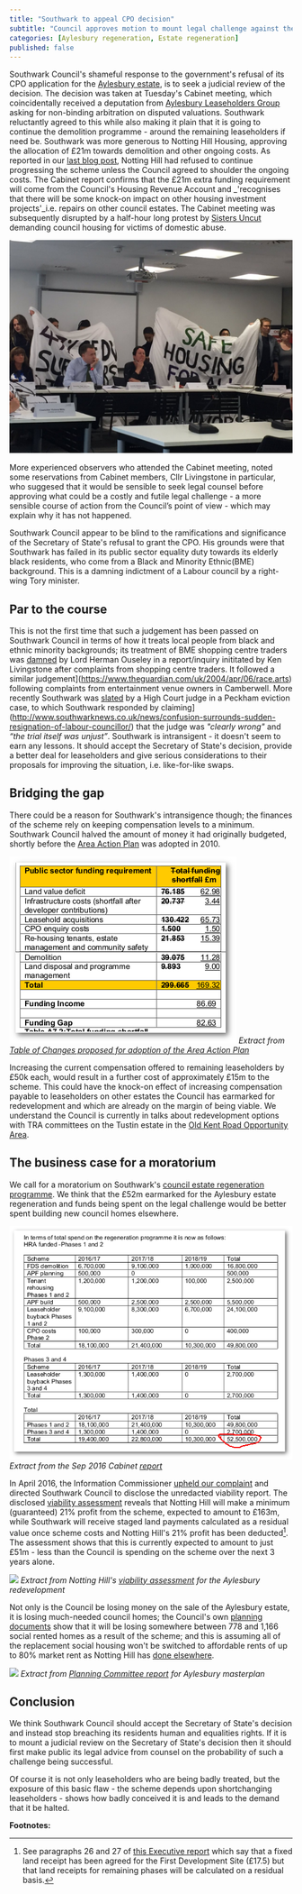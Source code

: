 ```yaml
---
title: "Southwark to appeal CPO decision"
subtitle: "Council approves motion to mount legal challenge against the Secretary of State"
categories: [Aylesbury regeneration, Estate regeneration]
published: false
---
```

Southwark Council's shameful response to the government's refusal of its CPO application for the [Aylesbury estate](http://35percent.org/aylesbury-estate), is to seek a judicial review of the decision. The decision was taken at Tuesday's Cabinet meeting, which coincidentally received a deputation from [Aylesbury Leaseholders Group](http://halag.wordpress.com) asking for non-binding arbitration on disputed valuations. Southwark reluctantly agreed to this while also making it plain that it is going to continue the demolition programme - around the remaining leaseholders if need be. Southwark was more generous to Notting Hill Housing, approving the allocation of £21m towards demolition and other ongoing costs. As reported in our [last blog post](http://35percent.org/2016-09-18-aylesbury-compulsory-purchase-order-rejected/#notting-hill-gets-cold-feet), Notting Hill had refused to continue progressing the scheme unless the Council agreed to shoulder the ongoing costs. The Cabinet report confirms that the £21m extra funding requirement will come from the Council's Housing Revenue Account and _'recognises that there will be some knock-on impact on other housing investment projects'_i.e. repairs on other council estates. The Cabinet meeting was subsequently disrupted by a half-hour long protest by [Sisters Uncut](sistersuncut.org) demanding council housing for victims of domestic abuse. 

![](/img/20sepcabinet.jpg)

More experienced observers who attended the Cabinet meeting, noted some reservations from Cabinet members, Cllr Livingstone in particular, who suggesed that it would be sensible to seek legal counsel before approving what could be a costly and futile legal challenge - a more sensible course of action from the Council’s point of view - which may explain why it has not happened.

Southwark Council appear to be blind to the ramifications and significance of the Secretary of State's refusal to grant the CPO. His grounds were that Southwark has failed in its public sector equality duty towards its elderly black residents, who come from a Black and Minority Ethnic(BME) background. This is a damning indictment of a Labour council by a right-wing Tory minister. 

## Par to the course
This is not the first time that such a judgement has been passed on Southwark Council in terms of how it treats local people from black and ethnic minority backgrounds; its treatment of BME shopping centre traders was [damned](http://35percent.org/2015-11-04-southwark-resolves-to-use-cpo-powers-for-shopping-centre-retailers/) by Lord Herman Ouseley in a report/inquiry inititated by Ken Livingstone after complaints from shopping centre traders. It followed a similar judgement](https://www.theguardian.com/uk/2004/apr/06/race.arts) following complaints from entertainment venue owners in Camberwell. More recently Southwark was [slated](http://www.independent.co.uk/news/uk/crime/judge-blasts-southwark-council-for-evicting-sudanese-tenant-and-destroying-his-possessions-9796994.html) by a High Court judge in a Peckham eviction case, to which Southwark responded by claiming](http://www.southwarknews.co.uk/news/confusion-surrounds-sudden-resignation-of-labour-councillor/) that the judge was _"clearly wrong"_ and _“the trial itself was unjust”_. Southwark is intransigent - it doesn't seem to earn any lessons. It should accept the Secretary of State's decision, provide a better deal for leaseholders and give serious considerations to their proposals for improving the situation, i.e. like-for-like swaps. 

## Bridging the gap
There could be a reason for Southwark's intransigence though; the finances of the scheme rely on keeping compensation levels to a minimum. Southwark Council halved the amount of money it had originally budgeted, shortly before the [Area Action Plan](http://www.southwark.gov.uk/downloads/download/4444/area_action_plans) was adopted in 2010.

![](/img/Recommended_Changes.png)
*Extract from [Table of Changes proposed for adoption of the Area Action Plan](http://35percent.org/img/Table_of_Recommended_Changes.pdf)*

Increasing the current compensation offered to remaining leaseholders by £50k each, would result in a further cost of approximately £15m to the scheme. This could have the knock-on effect of increasing compensation payable to leaseholders on other estates the Council has earmarked for redevelopment and which are already on the margin of being viable. We understand the Council is currently in talks about redevelopment options with TRA committees on the Tustin estate in the [Old Kent Road Opportunity Area](http://35percent.org/2016-07-10-opportunity-knocks-down-the-old-kent-road/).  

## The business case for a moratorium 
We call for a moratorium on Southwark's [council estate regeneration programme](http://35percent.org/the-southwark-clearances). We think that the £52m earmarked for the Aylesbury estate regeneration and funds being spent on the legal challenge would be better spent building new council homes elsewhere. 

![](/img/aylesburyspendprofile.png)
*Extract from the Sep 2016 Cabinet [report](http://moderngov.southwark.gov.uk/documents/s63817/Report.Aylesbury%20Regeneration%20Delivery.pdf)*

In April 2016, the Information Commissioner [upheld our complaint](https://ico.org.uk/media/action-weve-taken/decision-notices/2016/1624349/fs_50589692.pdf) and directed Southwark Council to disclose the unredacted viability report. The disclosed [viability assessment](/img/document.pdf) reveals that Notting Hill will make a minimum (guaranteed) 21% profit from the scheme, expected to amount to £163m, while Southwark will receive staged land payments calculated as a residual value once scheme costs and Notting Hill's 21% profit has been deducted[^1]. The assessment shows that this is currently expected to amount to just £51m - less than the Council is spending on the scheme over the next 3 years alone. 

![](http://35percent.org/img/profitshare.png)
*Extract from Notting Hill's [viability assessment](/img/document.pdf) for the Aylesbury redevelopment*

Not only is the Council be losing money on the sale of the Aylesbury estate, it is losing much-needed council homes; the Council's own [planning documents](http://planbuild.southwark.gov.uk/documents/?GetDocument=%7b%7b%7b!Vbu5QpckfYCnJrulzlWyuQ%3d%3d!%7d%7d%7d) show that it will be losing somewhere between 778 and 1,166 social rented homes as a result of the scheme; and this is assuming all of the replacement social housing won't be switched to affordable rents of up to 80% market rent as Notting Hill has [done elsewhere](http://35percent.org/redefining-social-rent/). 

![](http://35percent.org/img/aylesburynetloss.png)
*Extract from [Planning Committee report](http://planbuild.southwark.gov.uk/documents/?GetDocument=%7b%7b%7b!Vbu5QpckfYCnJrulzlWyuQ%3d%3d!%7d%7d%7d) for Aylesbury masterplan*

## Conclusion
We think Southwark Council should accept the Secretary of State's decision and instead stop breaching its residents human and equalities rights. If it is to mount a judicial review on the Secretary of State's decision then it should first make public its legal advice from counsel on the probability of such a challenge being successful. 

Of course it is not only leaseholders who are being badly treated, but the exposure of this basic flaw - the scheme depends upon shortchanging leaseholders - shows how badly conceived it is and leads to the demand that it be halted. 


__Footnotes:__

[^1]: See paragraphs 26 and 27 of [this Executive report](http://moderngov.southwark.gov.uk/documents/s44910/Report.pdf) which say that a fixed land receipt has been agreed for the First Development Site (£17.5) but that land receipts for remaining phases will be calculated on a residual basis.
